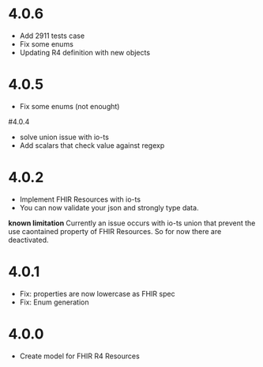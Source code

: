 # 4.0.6
- Add 2911 tests case
- Fix some enums 
- Updating R4 definition with new objects

# 4.0.5
- Fix some enums (not enought)

#4.0.4
- solve union issue with io-ts
- Add scalars that check value against regexp

# 4.0.2
- Implement FHIR Resources with io-ts
- You can now validate your json and strongly type data.  

**known limitation**
Currently an issue occurs with io-ts union that prevent the use caontained property of FHIR Resources. So for now there are deactivated.

# 4.0.1
- Fix: properties are now lowercase as FHIR spec 
- Fix: Enum generation 

# 4.0.0
- Create model for FHIR R4 Resources 
